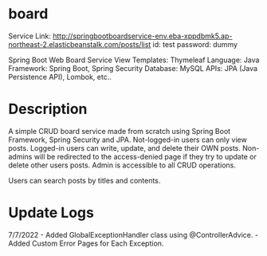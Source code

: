 # board
Service Link: http://springbootboardservice-env.eba-xppdbmk5.ap-northeast-2.elasticbeanstalk.com/posts/list
id: test
password: dummy

Spring Boot Web Board Service
View Templates: Thymeleaf
Language: Java
Framework: Spring Boot, Spring Security
Database: MySQL
APIs: JPA (Java Persistence API), Lombok, etc..


# Description
A simple CRUD board service made from scratch using Spring Boot Framework, Spring Security and JPA.
Not-logged-in users can only view posts.
Logged-in users can write, update, and delete their OWN posts.
Non-admins will be redirected to the access-denied page if they try to update or delete other users posts.
Admin is accessible to all CRUD operations.

Users can search posts by titles and contents.

# Update Logs
7/7/2022 - Added GlobalExceptionHandler class using @ControllerAdvice.
         - Added Custom Error Pages for Each Exception.
